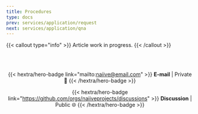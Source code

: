 ```yaml
---
title: Procedures
type: docs
prev: services/application/request
next: services/application/qna
---
```


{{< callout type="info" >}}
  Article work in progress.
{{< /callout >}}

<div style="text-align: center;"><br><br>

{{< hextra/hero-badge link="mailto:naiive@email.com" >}}
**E-mail** | Private 🔐
{{< /hextra/hero-badge >}}

{{< hextra/hero-badge link="https://github.com/orgs/naiiveprojects/discussions" >}}
**Discussion** | Public 🌐
{{< /hextra/hero-badge >}}

</div>
